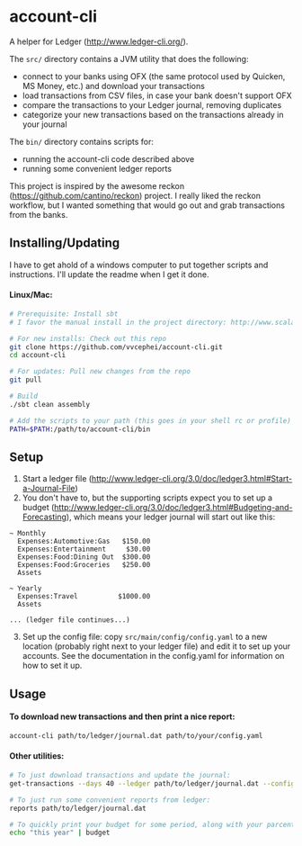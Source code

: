 account-cli
=========

A helper for Ledger (http://www.ledger-cli.org/). 

The ```src/``` directory contains a JVM utility that does the following:
 - connect to your banks using OFX (the same protocol used by Quicken, MS Money, etc.) and download your transactions
 - load transactions from CSV files, in case your bank doesn't support OFX
 - compare the transactions to your Ledger journal, removing duplicates
 - categorize your new transactions based on the transactions already in your journal

The ```bin/``` directory contains scripts for:
 - running the account-cli code described above
 - running some convenient ledger reports

This project is inspired by the awesome reckon (https://github.com/cantino/reckon) project. I really liked the reckon workflow, but I wanted something that would go out and grab transactions from the banks.

Installing/Updating
-----
I have to get ahold of a windows computer to put together scripts and instructions. I'll update the readme when I get it done.

#### Linux/Mac:
```bash
# Prerequisite: Install sbt
# I favor the manual install in the project directory: http://www.scala-sbt.org/release/docs/Getting-Started/Setup.html#manual-installation

# For new installs: Check out this repo
git clone https://github.com/vvcephei/account-cli.git
cd account-cli

# For updates: Pull new changes from the repo
git pull

# Build
./sbt clean assembly

# Add the scripts to your path (this goes in your shell rc or profile)
PATH=$PATH:/path/to/account-cli/bin
```

Setup
-----
1. Start a ledger file (http://www.ledger-cli.org/3.0/doc/ledger3.html#Start-a-Journal-File)
2. You don't have to, but the supporting scripts expect you to set up a budget (http://www.ledger-cli.org/3.0/doc/ledger3.html#Budgeting-and-Forecasting), which means your ledger journal will start out like this:

```
~ Monthly
  Expenses:Automotive:Gas   $150.00
  Expenses:Entertainment     $30.00
  Expenses:Food:Dining Out  $300.00
  Expenses:Food:Groceries   $250.00
  Assets

~ Yearly
  Expenses:Travel          $1000.00
  Assets

... (ledger file continues...)
```

3. Set up the config file: copy ```src/main/config/config.yaml``` to a new location (probably right next to your ledger file) and edit it to set up your accounts. See the documentation in the config.yaml for information on how to set it up.

Usage
-----
#### To download new transactions and then print a nice report:
```bash
account-cli path/to/ledger/journal.dat path/to/your/config.yaml
```

#### Other utilities:
```bash
# To just download transactions and update the journal:
get-transactions --days 40 --ledger path/to/ledger/journal.dat --config path/to/your/config.yaml

# To just run some convenient reports from ledger:
reports path/to/ledger/journal.dat

# To quickly print your budget for some period, along with your parcentage of the way through that period:
echo "this year" | budget
```

